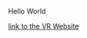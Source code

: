 Hello World

[link to the VR Website](https://aydenr7109.github.io/vr-website-project/PATH/home.html)